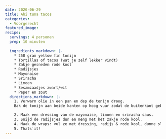 ```yaml
---
date: 2020-06-29
title: Ahi tuna tacos
categories:
  - Voorgerecht
featured_image: 
recipe:
  servings: 4 personen
  prep: 10 minuten
 
  ingredients_markdown: |-
    * 250 gram yellow fin tonijn 
    * Tortillas of tacos (wat je zelf lekker vindt)
    * Zakje gesneden rode kool
    * Radijsjes
    * Mayonaise
    * Sriracha
    * Limoen
    * Sesamzaadjes zwart/wit
	* Peper en zout
  directions_markdown: |-
    1. Verwarm olie in een pan en dep de tonijn droog.
	Bak de tonijn aan beide kanten op hoog vuur zodat de buitenkant gebakken is en binnenin rauw blijft.

    2. Maak een dressing van de mayonaise, limoen en sriracha saus.
	3. Snijd de radijsjes dun en meng met het zakje rode kool.
	4. Maak de wraps: vul ze met dressing, radijs & rode kool, dunne slices van de gebakken tonijn met daaroverheen sesamzaad en koriander.
	5. Thats'it! 
---
```

